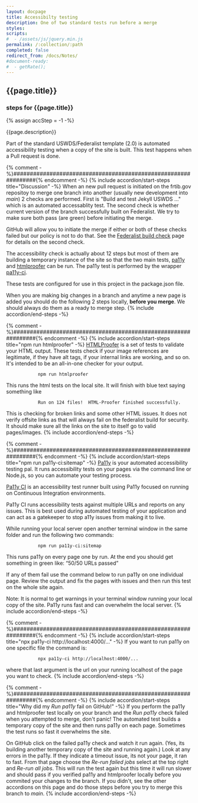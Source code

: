 ```yaml
---
layout: docpage
title: Accessibilty testing
description: One of two standard tests run before a merge
styles:
scripts:
#  - /assets/js/jquery.min.js
permalink: /:collection/:path
completed: false
redirect_from: /docs/Notes/
#document-ready:
#  - getRate();
---
```


## {{page.title}}

<h3 class="usa-sr-only">steps for {{page.title}}</h3>
{% assign accStep = -1 -%}

{{page.description}}

Part of the standard USWDS/Federalist template (2.0) is automated accessibility testing when a copy of the site is built.  This test happens when a Pull request is done.

{% comment -%}###############################################################{% endcomment -%}
{% include accordion/start-steps title="Discussion" -%}
When an new pull request is initiated on the frtib.gov repositoy to merge one branch into another (usually new development into *main*) 2 checks are performed.  First is "Build and test Jekyll USWDS ..." which is an automated accessablity test.  The second check is whether current version of the branch successfully built on Federalist.  We try to make sure both pass (are green) before initiating the merge.

GitHub will allow you to initiate the merge if either or both of these checks failed but our policy is not to do that.  See the [Federalist build check]({{site.baseurl}}/docs/Notes/Federalist-build-check) page for details on the second check.

The accessibility check is actually about 12 steps but most of them are building a temporary instance of the site so that the two main tests, [pa11y](https://github.com/pa11y/pa11y) and [htmlproofer](https://github.com/pa11y/pa11y-ci) can be run.  The pa11y test is performed by the wrapper [pa11y-ci](https://github.com/pa11y/pa11y-ci).

These tests are configured for use in this project in the package.json file.

When you are making big changes in a branch and anytime a new page is added you should do the following 2 steps locally, **before you merge**.  We should always do them as a ready to merge step.
{% include accordion/end-steps -%}

{% comment -%}###############################################################{% endcomment -%}
{% include accordion/start-steps title="npm run htmlproofer" -%}
[HTMLProofer](https://github.com/gjtorikian/html-proofer) is a set of tests to validate your HTML output. These tests check if your image references are legitimate, if they have alt tags, if your internal links are working, and so on. It's intended to be an all-in-one checker for your output.

                npm run htmlproofer

This runs the html tests on the local site.  It will finish with blue text saying something like

                Run on 124 files!  HTML-Proofer finished successfully.

This is checking for broken links and some other HTML issues.  It does not verify offsite links as that will always fail on the federalist build for security.  It should make sure all the links on the site to itself go to valid pages/images.
{% include accordion/end-steps -%}

{% comment -%}###############################################################{% endcomment -%}
{% include accordion/start-steps title="npm run pa11y-ci:sitemap" -%}
[Pa11y](https://github.com/pa11y/pa11y) is your automated accessibility testing pal. It runs accessibility tests on your pages via the command line or Node.js, so you can automate your testing process.

[Pa11y CI](https://github.com/pa11y/pa11y-ci) is an accessibility test runner built using Pa11y focused on running on Continuous Integration environments.

Pa11y CI runs accessibility tests against multiple URLs and reports on any issues. This is best used during automated testing of your application and can act as a gatekeeper to stop a11y issues from making it to live.


While running your local server open another terminal window in the same folder and run the following two commands:


                npm run pa11y-ci:sitemap


This runs pa11y on every page one by run.  At the end you should get something in green like: “50/50 URLs passed”

If any of them fail use the command below to run pa11y on one individual page.  Review the output and fix the pages with issues and then run this test on the whole site again.

Note: It is normal to get warnings in your terminal window running your local copy of the site.  Pa11y runs fast and can overwhelm the local server.
{% include accordion/end-steps -%}

{% comment -%}###############################################################{% endcomment -%}
{% include accordion/start-steps title="npx pa11y-ci http://localhost:4000/..." -%}
If you want to run pa11y on one specific file the command is:


                npx pa11y-ci http://localhost:4000/...


where that last argument is the url on your running localhost of the page you want to check.
{% include accordion/end-steps -%}


{% comment -%}###############################################################{% endcomment -%}
{% include accordion/start-steps title="<span class='red'>Why did my <i>Run pa11y</i> fail on GitHub!</span>" -%}
If you perform the pa11y and htmlproofer test locally on your branch and the *Run pa11y* check failed when you attempted to merge, don't panic!  The automated test builds a temporary copy of the site and then runs pa11y on each page.  Sometimes the test runs so fast it overwhelms the site.

On GitHub click on the failed pa11y check and watch it run again.  (Yes, its building another temporary copy of the site and running again.)  Look at any errors in the pa11y.  If they indicate a timeout issue, its not your page, it ran to fast.  From that page choose the *Re-run failed jobs* select at the top right and *Re-run all jobs*.  This will run the test again but this time it will run slower and should pass if you verified pa11y and htmlproofer locally before you commited your changes to the branch.  If you didn't, see the other accordions on this page and do those steps before you try to merge this branch to *main*.
{% include accordion/end-steps -%}
